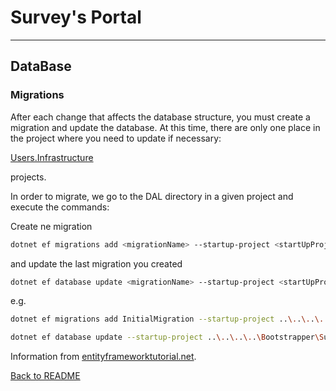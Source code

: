 Survey's Portal
================================
--------------------------------

## DataBase

### Migrations

<p>After each change that affects the database structure, you must create a migration and update the database.
At this time, there are only one place in the project where you need to update if necessary:

[Users.Infrastructure](../Backend/Modules/Users/SurveysPortal.Modules.Users.Infrastructure) 

projects.</p>
<p>In order to migrate, we go to the DAL directory in a given project and execute the commands:</p>

Create ne migration
```bash
dotnet ef migrations add <migrationName> --startup-project <startUpProjectName> --project <proejctName> --context <contextName>
```

<p>and update the last migration you created</p>

```bash
dotnet ef database update <migrationName> --startup-project <startUpProjectName> --project <proejctName> --context <contextName>
```

e.g.
```bash
dotnet ef migrations add InitialMigration --startup-project ..\..\..\..\Bootstrapper\SurveysPortal.Bootstrapper\CBST.Bootstrapper.csproj --project ..\..\SurveysPortal.Modules.Users.Infrastructure\SurveysPortal.Modules.Users.Infrastructure.csproj --context UsersDbContext
```

```bash
dotnet ef database update --startup-project ..\..\..\..\Bootstrapper\SurveysPortal.Bootstrapper\SurveysPortal.Bootstrapper.csproj --project ..\..\SurveysPortal.Modules.Users.Infrastructure\SurveysPortal.Modules.Users.Infrastructure.csproj --context UsersDbContext
```
Information from [entityframeworktutorial.net](https://www.entityframeworktutorial.net/efcore/cli-commands-for-ef-core-migration.aspx).


[Back to README](../../README.md)